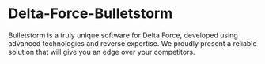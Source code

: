 # Delta-Force-Bulletstorm
Bulletstorm is a truly unique software for Delta Force, developed using advanced technologies and reverse expertise. We proudly present a reliable solution that will give you an edge over your competitors.
